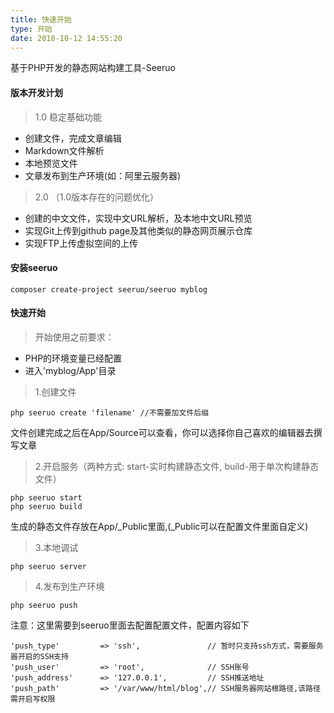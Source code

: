```yaml
---
title: 快速开始
type: 开始
date: 2018-10-12 14:55:20
---
```



基于PHP开发的静态网站构建工具-Seeruo

#### 版本开发计划
> 1.0 稳定基础功能
* 创建文件，完成文章编辑
* Markdown文件解析
* 本地预览文件
* 文章发布到生产环境(如：阿里云服务器)

> 2.0 （1.0版本存在的问题优化）
* 创建的中文文件，实现中文URL解析，及本地中文URL预览
* 实现Git上传到github page及其他类似的静态网页展示仓库
* 实现FTP上传虚拟空间的上传

#### 安装seeruo
```language-shell
composer create-project seeruo/seeruo myblog
```

#### 快速开始
> 开始使用之前要求：
* PHP的环境变量已经配置
* 进入'myblog/App'目录

> 1.创建文件
```language-shell
php seeruo create 'filename' //不需要加文件后缀
```
文件创建完成之后在App/Source可以查看，你可以选择你自己喜欢的编辑器去撰写文章

> 2.开启服务（两种方式: start-实时构建静态文件, build-用于单次构建静态文件）
```language-shell
php seeruo start
php seeruo build
```
生成的静态文件存放在App/_Public里面,(_Public可以在配置文件里面自定义)


> 3.本地调试
```language-shell
php seeruo server
```

> 4.发布到生产环境
```language-shell
php seeruo push
```
注意：这里需要到seeruo里面去配置配置文件，配置内容如下
```language-php
'push_type'         => 'ssh',               // 暂时只支持ssh方式，需要服务器开启的SSH支持
'push_user'         => 'root',              // SSH账号
'push_address'      => '127.0.0.1',         // SSH推送地址
'push_path'         => '/var/www/html/blog',// SSH服务器网站根路径,该路径需开启写权限
```


